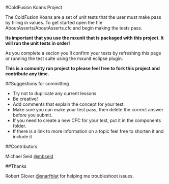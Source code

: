 #ColdFusion Koans Project

The ColdFusion Koans are a set of unit tests that the user must make pass by filling in values. To get started 
open the file AboutAsserts/AboutAsserts.cfc and begin making the tests pass.

**Its important that you use the mxunit that is packaged with this project.   It will run the unit tests in order!**

As you complete a secion you'll confirm your tests by refreshing this page or running the test suite using the mxunit eclipse plugin.

**This is a comunity run project to please feel free to fork this project and contribute any time.**

##Suggestions for committing

* Try not to duplicate any current lessons.
* Be creative!
* Add comments that explain the concept for your test.
* Make sure you can make your test pass, then delete the correct answer before you submit.
* If you need to create a new CFC for your test, put it in the components folder. 
* If there is a link to more information on a topic feel free to shorten it and include it

##Contributors

Michael Seid [@mbseid](http://twitter.com/#!/mbseid)

##Thanks

Robert Glover [@snarfblat](http://twitter.com/#!/snarfblat) for helping me troubleshoot issues.
